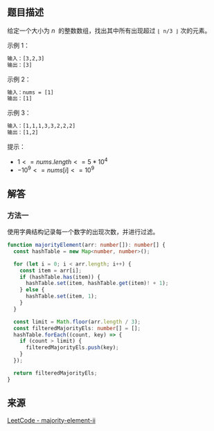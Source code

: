 ## 题目描述

给定一个大小为 *n*  的整数数组，找出其中所有出现超过 `⌊ n/3 ⌋` 次的元素。

示例 1：

```txt
输入：[3,2,3]
输出：[3]
```

示例 2：

```txt
输入：nums = [1]
输出：[1]
```

示例 3：

```txt
输入：[1,1,1,3,3,2,2,2]
输出：[1,2]
```

提示：

- $1 <= nums.length <= 5 * 10^4$
- $-10^9 <= nums[i] <= 10^9$

## 解答

### 方法一

使用字典结构记录每一个数字的出现次数，并进行过滤。

```ts
function majorityElement(arr: number[]): number[] {
  const hashTable = new Map<number, number>();

  for (let i = 0; i < arr.length; i++) {
    const item = arr[i];
    if (hashTable.has(item)) {
      hashTable.set(item, hashTable.get(item)! + 1);
    } else {
      hashTable.set(item, 1);
    }
  }

  const limit = Math.floor(arr.length / 3);
  const filteredMajorityEls: number[] = [];
  hashTable.forEach((count, key) => {
    if (count > limit) {
      filteredMajorityEls.push(key);
    }
  });

  return filteredMajorityEls;
}
```

## 来源

[LeetCode - majority-element-ii](https://leetcode-cn.com/problems/majority-element-ii)
